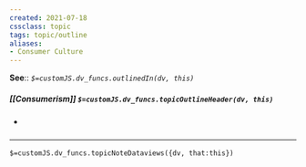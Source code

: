 ```yaml
---
created: 2021-07-18
cssclass: topic
tags: topic/outline
aliases:
- Consumer Culture
---
```


**See**:: 
*`$=customJS.dv_funcs.outlinedIn(dv, this)`*

##### [[Consumerism]] `$=customJS.dv_funcs.topicOutlineHeader(dv, this)`
- 

### <hr class="dataviews"/>

`$=customJS.dv_funcs.topicNoteDataviews({dv, that:this})`
